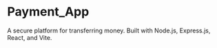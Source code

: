 # Payment_App
A secure platform for transferring money. Built with Node.js, Express.js, React, and Vite.
